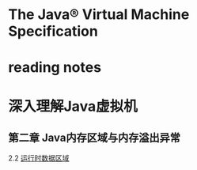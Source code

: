 # The Java® Virtual Machine Specification



# reading notes
# 深入理解Java虚拟机
## 第二章 Java内存区域与内存溢出异常
2.2 [运行时数据区域](https://github.com/BoulCheng/JVMS/blob/master/notes/markdown/jvm/RuntimeDataArea.md)
 